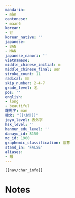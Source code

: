 ```yaml
---
mandarin:
- màn
cantonese:
- maan6
korean:
- 만
korean_native: ''
japanese:
- BAN
- MAN
japanese_nanori: ''
vietnamese:
middle_chinese_initial: m
middle_chinese_final: uɑn
stroke_count: 11
radical: 曰
skip_number: 2-4-7
grade_level: 名
pos: ''
english:
- long
- beautiful
羅馬字: man
韓文: "[[\b만]]"
joyo_level: 表外字
hsk_level: ''
hanmun_edu_level: ''
danayo_id: 8150
mc_id: 1900
graphemic_classification: 會意
stand_in: 'FALSE'
aliases:
- 鰻
---
```

```meta-bind-embed
[[nav/char_info]]
```

# Notes
